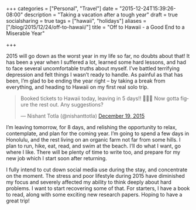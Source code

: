 +++
categories = ["Personal", "Travel"]
date = "2015-12-24T15:39:26-08:00"
description = "Taking a vacation after a tough year"
draft = true
socialsharing = true
tags = ["hawaii", "holidays"]
aliases = ["/blog/2015/12/24/off-to-hawaii/"]
title = "Off to Hawaii - a Good End to a Miserable Year"

+++

2015 will go down as the worst year in my life so far, no doubts about that! It has been a year when I suffered a lot, learned some hard lessons, and had to face several uncomfortable truths about myself. I’ve battled terrifying depression and felt things I wasn’t ready to handle. As painful as that has been, I’m glad to be ending the year right – by taking a break from everything, and heading to Hawaii on my first real solo trip.

<blockquote class="twitter-tweet tw-align-center" data-lang="en"><p lang="en" dir="ltr">Booked tickets to Hawaii today, leaving in 5 days!! 🙌🙌🙌 Now gotta figure the rest out. Any suggestions?</p>&mdash; Nishant Totla (@nishanttotla) <a href="https://twitter.com/nishanttotla/status/678304771921436672">December 19, 2015</a></blockquote>
<script async src="//platform.twitter.com/widgets.js" charset="utf-8"></script>

I’m leaving tomorrow, for 8 days, and relishing the opportunity to relax, contemplate, and plan for the coming year. I’m going to spend a few days in Honolulu, and the rest living on an organic farm not far from some hills. I plan to run, hike, eat, read, and swim at the beach. I’ll do what I want, go where I like. There will be plenty of time to write too, and prepare for my new job which I start soon after returning.

I fully intend to cut down social media use during the stay, and concentrate on the moment. The stress and poor lifestyle during 2015 have diminished my focus and severely affected my ability to think deeply about hard problems. I want to start recovering some of that. For starters, I have a book to read, along with some exciting new research papers. Hoping to have a great trip!
